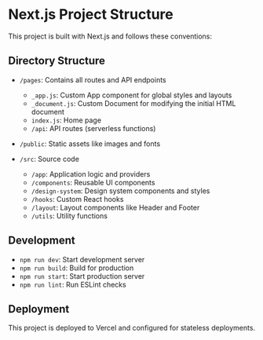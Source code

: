 # Next.js Project Structure

This project is built with Next.js and follows these conventions:

## Directory Structure

- `/pages`: Contains all routes and API endpoints
  - `_app.js`: Custom App component for global styles and layouts
  - `_document.js`: Custom Document for modifying the initial HTML document
  - `index.js`: Home page
  - `/api`: API routes (serverless functions)

- `/public`: Static assets like images and fonts

- `/src`: Source code
  - `/app`: Application logic and providers
  - `/components`: Reusable UI components
  - `/design-system`: Design system components and styles
  - `/hooks`: Custom React hooks
  - `/layout`: Layout components like Header and Footer
  - `/utils`: Utility functions

## Development

- `npm run dev`: Start development server
- `npm run build`: Build for production
- `npm run start`: Start production server
- `npm run lint`: Run ESLint checks

## Deployment

This project is deployed to Vercel and configured for stateless deployments.
